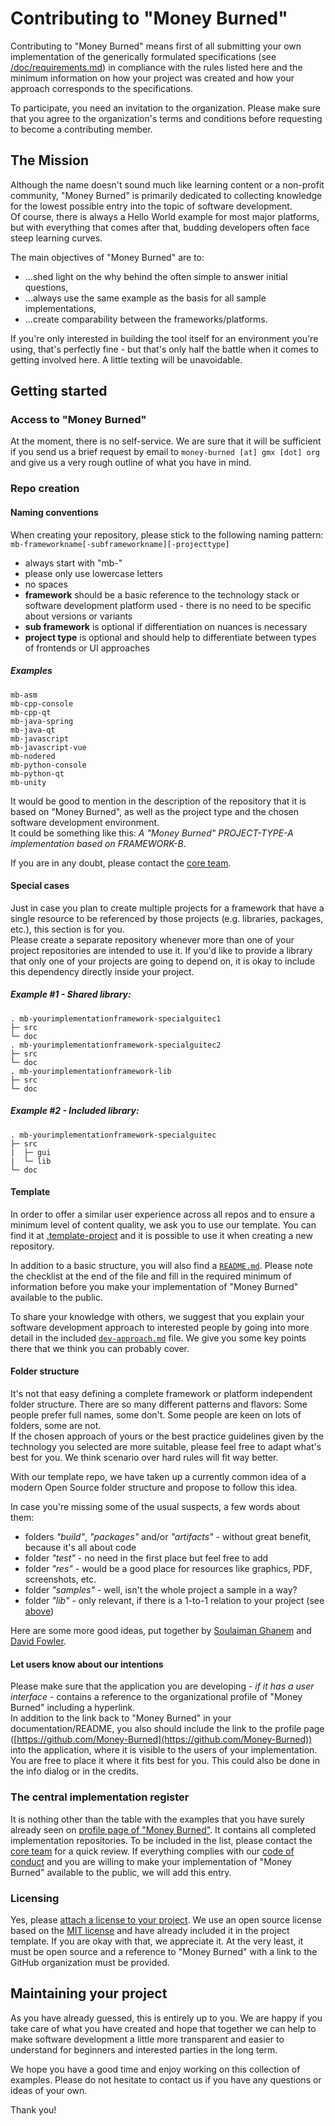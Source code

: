 # Contributing to "Money Burned"

Contributing to "Money Burned" means first of all submitting your own implementation of the generically formulated specifications (see [/doc/requirements.md](/doc/requirements.md)) in compliance with the rules listed here and the minimum information on how your project was created and how your approach corresponds to the specifications.  

To participate, you need an invitation to the organization. Please make sure that you agree to the organization's terms and conditions before requesting to become a contributing member.  

## The Mission

Although the name doesn't sound much like learning content or a non-profit community, "Money Burned" is primarily dedicated to collecting knowledge for the lowest possible entry into the topic of software development.  
Of course, there is always a Hello World example for most major platforms, but with everything that comes after that, budding developers often face steep learning curves.  

The main objectives of "Money Burned" are to:  
- ...shed light on the why behind the often simple to answer initial questions, 
- ...always use the same example as the basis for all sample implementations, 
- ...create comparability between the frameworks/platforms.

If you're only interested in building the tool itself for an environment you're using, that's perfectly fine - but that's only half the battle when it comes to getting involved here. A little texting will be unavoidable.  

## Getting started

### Access to "Money Burned"

At the moment, there is no self-service. We are sure that it will be sufficient if you send us a brief request by email to `money-burned [at] gmx [dot] org` and give us a very rough outline of what you have in mind.  

### Repo creation 

#### Naming conventions

When creating your repository, please stick to the following naming pattern:  
`mb-frameworkname[-subframeworkname][-projecttype]`  

- always start with "mb-"
- please only use lowercase letters
- no spaces
- **framework** should be a basic reference to the technology stack or software development platform used - there is no need to be specific about versions or variants
- **sub framework** is optional if differentiation on nuances is necessary
- **project type** is optional and should help to differentiate between types of frontends or UI approaches

##### Examples

```
mb-asm
mb-cpp-console
mb-cpp-qt
mb-java-spring
mb-java-qt
mb-javascript
mb-javascript-vue
mb-nodered
mb-python-console
mb-python-qt
mb-unity
```

It would be good to mention in the description of the repository that it is based on "Money Burned", as well as the project type and the chosen software development environment.  
It could be something like this: _A "Money Burned" PROJECT-TYPE-A implementation based on FRAMEWORK-B_.  

If you are in any doubt, please contact the [core team](https://github.com/orgs/Money-Burned/teams/core).  

#### Special cases

Just in case you plan to create multiple projects for a framework that have a single resource to be referenced by those projects (e.g. libraries, packages, etc.), this section is for you.  
Please create a separate repository whenever more than one of your project repositories are intended to use it. If you'd like to provide a library that only one of your projects are going to depend on, it is okay to include this dependency directly inside your project.  

##### Example #1 - Shared library:

```
. mb-yourimplementationframework-specialguitec1
├─ src
└─ doc
. mb-yourimplementationframework-specialguitec2
├─ src
└─ doc
. mb-yourimplementationframework-lib
├─ src
└─ doc
```

##### Example #2 - Included library:

```
. mb-yourimplementationframework-specialguitec
├─ src
|  ├─ gui
|  └─ lib
└─ doc
```

#### Template

In order to offer a similar user experience across all repos and to ensure a minimum level of content quality, we ask you to use our template. You can find it at [.template-project](https://github.com/Money-Burned/.template-project) and it is possible to use it when creating a new repository.  

In addition to a basic structure, you will also find a [`README.md`](https://github.com/Money-Burned/.template-project/blob/main/README.md). Please note the checklist at the end of the file and fill in the required minimum of information before you make your implementation of "Money Burned" available to the public.  

To share your knowledge with others, we suggest that you explain your software development approach to interested people by going into more detail in the included [`dev-approach.md`](https://github.com/Money-Burned/.template-project/blob/main/doc/dev-approach.md) file. We give you some key points there that we think you can probably cover.  

#### Folder structure

It's not that easy defining a complete framework or platform independent folder structure. There are so many different patterns and flavors: Some people prefer full names, some don't. Some people are keen on lots of folders, some are not.  
If the chosen approach of yours or the best practice guidelines given by the technology you selected are more suitable, please feel free to adapt what's best for you. We think scenario over hard rules will fit way better.  

With our template repo, we have taken up a currently common idea of a modern Open Source folder structure and propose to follow this idea.  

In case you're missing some of the usual suspects, a few words about them:

- folders _"build"_, _"packages"_ and/or _"artifacts"_ - without great benefit, because it's all about code
- folder _"test"_ - no need in the first place but feel free to add
- folder _"res"_ - would be a good place for resources like graphics, PDF, screenshots, etc.
- folder _"samples"_ - well, isn't the whole project a sample in a way?
- folder _"lib"_ - only relevant, if there is a 1-to-1 relation to your project (see [above](#special-cases))

Here are some more good ideas, put together by [Soulaiman Ghanem](https://medium.com/code-factory-berlin/github-repository-structure-best-practices-248e6effc405) and [David Fowler](https://gist.github.com/davidfowl/ed7564297c61fe9ab814).  

#### Let users know about our intentions

Please make sure that the application you are developing - _if it has a user interface_ - contains a reference to the organizational profile of "Money Burned" including a hyperlink.  
In addition to the link back to "Money Burned" in your documentation/README, you also should include the link to the profile page ([https://github.com/Money-Burned](https://github.com/Money-Burned)) into the application, where it is visible to the users of your implementation.  
You are free to place it where it fits best for you. This could also be done in the info dialog or in the credits.  

### The central implementation register

It is nothing other than the table with the examples that you have surely already seen on [profile page of "Money Burned"](./profile/README.md). It contains all completed implementation repositories. To be included in the list, please contact the [core team](https://github.com/orgs/Money-Burned/teams/core) for a quick review. If everything complies with our [code of conduct](./CODE_OF_CONDUCT.md) and you are willing to make your implementation of "Money Burned" available to the public, we will add this entry.  

### Licensing

Yes, please [attach a license to your project](https://docs.github.com/en/repositories/managing-your-repositorys-settings-and-features/customizing-your-repository/licensing-a-repository). We use an open source license based on the [MIT license](https://en.wikipedia.org/wiki/MIT_License) and have already included it in the project template. If you are okay with that, we appreciate it. At the very least, it must be open source and a reference to "Money Burned" with a link to the GitHub organization must be provided.

## Maintaining your project

As you have already guessed, this is entirely up to you. We are happy if you take care of what you have created and hope that together we can help to make software development a little more transparent and easier to understand for beginners and interested parties in the long term.  

We hope you have a good time and enjoy working on this collection of examples. Please do not hesitate to contact us if you have any questions or ideas of your own.  

Thank you!  
